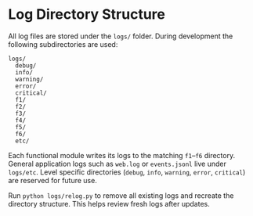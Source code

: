 # Log Directory Structure

All log files are stored under the `logs/` folder. During development the
following subdirectories are used:

```
logs/
  debug/
  info/
  warning/
  error/
  critical/
  f1/
  f2/
  f3/
  f4/
  f5/
  f6/
  etc/
```

Each functional module writes its logs to the matching `f1`–`f6` directory.
General application logs such as `web.log` or `events.jsonl` live under
`logs/etc`. Level specific directories (`debug`, `info`, `warning`, `error`,
`critical`) are reserved for future use.

Run `python logs/relog.py` to remove all existing logs and recreate the directory
structure. This helps review fresh logs after updates.
